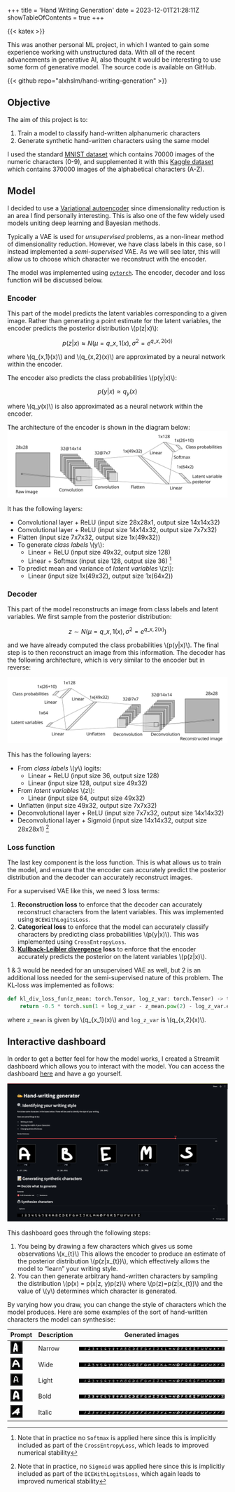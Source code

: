 +++
title = 'Hand Writing Generation'
date = 2023-12-01T21:28:11Z
showTableOfContents = true
+++

{{< katex >}}

This was another personal ML project, in which I wanted to gain some experience working with unstructured data. With all of the recent advancements in generative AI, also thought it would be interesting to use some form of generative model. The source code is available on GitHub.

{{< github repo="alxhslm/hand-writing-generation" >}}

## Objective

The aim of this project is to:

1. Train a model to classify hand-written alphanumeric characters
2. Generate synthetic hand-written characters using the same model

I used the standard [MNIST dataset](https://pytorch.org/vision/main/generated/torchvision.datasets.MNIST.html) which contains 70000 images of the numeric characters (0-9), and supplemented it with this [Kaggle dataset](https://www.kaggle.com/datasets/sachinpatel21/az-handwritten-alphabets-in-csv-format/) which contains 370000 images of the alphabetical characters (A-Z).

## Model

I decided to use a [Variational autoencoder](https://en.wikipedia.org/wiki/Variational_autoencoder) since dimensionality reduction is an area I find personally interesting. This is also one of the few widely used models uniting deep learning and Bayesian methods.

Typically a VAE is used for _unsupervised_ problems, as a non-linear method of dimensionality reduction. However, we have class labels in this case, so I instead implemented a _semi-supervised_ VAE. As we will see later, this will allow us to choose which character we reconstruct with the encoder.

The model was implemented using [`pytorch`](https://pytorch.org/). The encoder, decoder and loss function will be discussed below.

### Encoder

This part of the model predicts the latent variables corresponding to a given image. Rather than generating a point estimate for the latent variables, the encoder predicts the posterior distribution \\(p(z|x)\\):

$$ p(z|x) \approx N(\mu=q\_{x,1}(x), \sigma^2 = e^{q\_{x,2}(x))}$$

where \\(q\_{x,1}(x)\\) and \\(q\_{x,2}(x)\\) are approximated by a neural network within the encoder.

The encoder also predicts the class probabilities \\(p(y|x)\\):

$$p(y|x) \approx q_y(x)$$

where \\(q_y(x)\\) is also approximated as a neural network within the encoder.

The architecture of the encoder is shown in the diagram below:
![Encoder](images/encoder.svg)

It has the following layers:

- Convolutional layer + ReLU (input size 28x28x1, output size 14x14x32)
- Convolutional layer + ReLU (input size 14x14x32, output size 7x7x32)
- Flatten (input size 7x7x32, output size 1x(49x32))
- To generate _class labels_ \\(y\\):
  - Linear + ReLU (input size 49x32, output size 128)
  - Linear + Softmax (input size 128, output size 36) [^1]
- To predict mean and variance of _latent variables_ \\(z\\):
  - Linear (input size 1x(49x32), output size 1x(64x2))

[^1]: Note that in practice no `Softmax` is applied here since this is implicitly included as part of the `CrossEntropyLoss`, which leads to improved numerical stability

### Decoder

This part of the model reconstructs an image from class labels and latent variables. We first sample from the posterior distribution:

$$ z \sim N(\mu=q\_{x,1}(x), \sigma^2 = e^{q\_{x,2}(x)})$$

and we have already computed the class probabilities \\(p(y|x)\\). The final step is to then reconstruct an image from this information. The decoder has the following architecture, which is very similar to the encoder but in reverse:

![Decoder](images/decoder.svg)

This has the following layers:

- From _class labels_ \\(y\\) logits:
  - Linear + ReLU (input size 36, output size 128)
  - Linear (input size 128, output size 49x32)
- From _latent variables_ \\(z\\):
  - Linear (input size 64, output size 49x32)
- Unflatten (input size 49x32, output size 7x7x32)
- Deconvolutional layer + ReLU (input size 7x7x32, output size 14x14x32)
- Deconvolutional layer + Sigmoid (input size 14x14x32, output size 28x28x1) [^2]

[^2]: Note that in practice, no `Sigmoid` was applied here since this is implicitly included as part of the `BCEWithLogitsLoss`, which again leads to improved numerical stability

### Loss function

The last key component is the loss function. This is what allows us to train the model, and ensure that the encoder can accurately predict the posterior distribution and the decoder can accurately reconstruct images.

For a supervised VAE like this, we need 3 loss terms:

1. **Reconstruction loss** to enforce that the decoder can accurately reconstruct characters from the latent variables. This was implemented using `BCEWithLogitsLoss`.
2. **Categorical loss** to enforce that the model can accurately classify characters by predicting class probabilities \\(p(y|x)\\). This was implemented using `CrossEntropyLoss`.
3. **[Kullback-Leibler divergence](https://en.wikipedia.org/wiki/Kullback%E2%80%93Leibler_divergence) loss** to enforce that the encoder accurately predicts the posterior on the latent variables \\(p(z|x)\\).

1 & 3 would be needed for an unsupervised VAE as well, but 2 is an additional loss needed for the semi-supervised nature of this problem. The KL-loss was implemented as follows:

```python
def kl_div_loss_fun(z_mean: torch.Tensor, log_z_var: torch.Tensor) -> torch.Tensor:
    return -0.5 * torch.sum(1 + log_z_var - z_mean.pow(2) - log_z_var.exp()) / z_mean.shape[0]
```

where `z_mean` is given by \\(q\_{x_1}(x)\\) and `log_z_var` is \\(q\_{x,2}(x)\\).

## Interactive dashboard

In order to get a better feel for how the model works, I created a Streamlit dashboard which allows you to interact with the model. You can access the dashboard [here](https://hand-writing-generation.streamlit.app/) and have a go yourself.

![Streamlit app](images/streamlit_app.png)

This dashboard goes through the following steps:

1. You being by drawing a few characters which gives us some observations \\(x\_{t}\\) This allows the encoder to produce an estimate of the posterior distribution \\(p(z|x\_{t})\\), which effectively allows the model to “learn” your writing style.
2. You can then generate arbitrary hand-written characters by sampling the distribution \\(p(x) = p(x|z, y)p(z)\\) where \\(p(z)=p(z|x\_{t})\\) and the value of \\(y\\) determines which character is generated.

By varying how you draw, you can change the style of characters which the model produces. Here are some examples of the sort of hand-written characters the model can synthesise:

| Prompt                                         | Description | Generated images                        |
| ---------------------------------------------- | ----------- | --------------------------------------- |
| ![Narrow characters](images/narrow_prompt.png) | Narrow      | ![Narrow characters](images/narrow.jpg) |
| ![Wide characters](images/wide_prompt.png)     | Wide        | ![Wide characters](images/wide.jpg)     |
| ![Thin characters](images/light_prompt.png)    | Light       | ![Thin characters](images/light.jpg)    |
| ![Bold characters ](images/bold_prompt.png)    | Bold        | ![Bold characters ](images/bold.jpg)    |
| ![Italic characters](images/italic_prompt.png) | Italic      | ![Italic characters](images/italic.jpg) |
